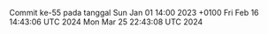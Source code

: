 Commit ke-55 pada tanggal Sun Jan 01 14:00 2023 +0100
Fri Feb 16 14:43:06 UTC 2024
Mon Mar 25 22:43:08 UTC 2024
